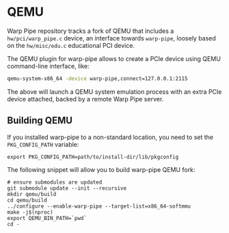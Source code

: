 # QEMU

Warp Pipe repository tracks a fork of QEMU that includes a `hw/pci/warp_pipe.c` device, an interface towards `warp-pipe`, loosely based on the `hw/misc/edu.c` educational PCI device.

The QEMU plugin for warp-pipe allows to create a PCIe device using QEMU command-line interface, like:
```sh
qemu-system-x86_64 -device warp-pipe,connect=127.0.0.1:2115
```

The above will launch a QEMU system emulation process with an extra PCIe device attached, backed by a remote Warp Pipe server.

## Building QEMU

If you installed warp-pipe to a non-standard location, you need to set the `PKG_CONFIG_PATH` variable:

```
export PKG_CONFIG_PATH=path/to/install-dir/lib/pkgconfig
```

The following snippet will allow you to build warp-pipe QEMU fork:

```
# ensure submodules are updated
git submodule update --init --recursive
mkdir qemu/build
cd qemu/build
../configure --enable-warp-pipe --target-list=x86_64-softmmu
make -j$(nproc)
export QEMU_BIN_PATH=`pwd`
cd -
```
